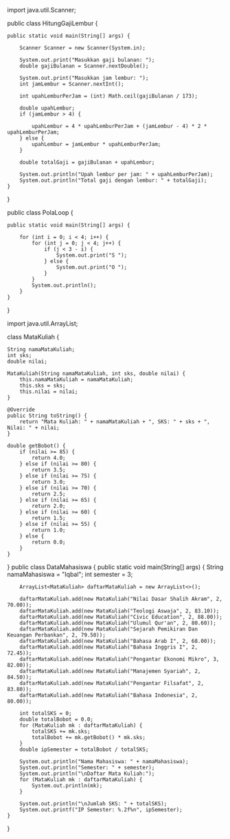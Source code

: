 import java.util.Scanner;

public class HitungGajiLembur {

    public static void main(String[] args) {
    
        Scanner Scanner = new Scanner(System.in);

        System.out.print("Masukkan gaji bulanan: ");
        double gajiBulanan = Scanner.nextDouble();

        System.out.print("Masukkan jam lembur: ");
        int jamLembur = Scanner.nextInt();

        int upahLemburPerJam = (int) Math.ceil(gajiBulanan / 173);

        double upahLembur;
        if (jamLembur > 4) {

            upahLembur = 4 * upahLemburPerJam + (jamLembur - 4) * 2 * upahLemburPerJam;
        } else {
            upahLembur = jamLembur * upahLemburPerJam;
        }

        double totalGaji = gajiBulanan + upahLembur;

        System.out.println("Upah lembur per jam: " + upahLemburPerJam);
        System.out.println("Total gaji dengan lembur: " + totalGaji);
    }
}


public class PolaLoop {

    public static void main(String[] args) {
    
        for (int i = 0; i < 4; i++) {
            for (int j = 0; j < 4; j++) {
                if (j < 3 - i) {
                    System.out.print("S ");
                } else {
                    System.out.print("O ");
                }
            }
            System.out.println(); 
        }
    }
}


import java.util.ArrayList;

class MataKuliah {

    String namaMataKuliah;
    int sks;
    double nilai;

    MataKuliah(String namaMataKuliah, int sks, double nilai) {
        this.namaMataKuliah = namaMataKuliah;
        this.sks = sks;
        this.nilai = nilai;
    }

    @Override
    public String toString() {
        return "Mata Kuliah: " + namaMataKuliah + ", SKS: " + sks + ", Nilai: " + nilai;
    }

    double getBobot() {
        if (nilai >= 85) {
            return 4.0;
        } else if (nilai >= 80) {
            return 3.5;
        } else if (nilai >= 75) {
            return 3.0;
        } else if (nilai >= 70) {
            return 2.5;
        } else if (nilai >= 65) {
            return 2.0;
        } else if (nilai >= 60) {
            return 1.5;
        } else if (nilai >= 55) {
            return 1.0;
        } else {
            return 0.0;
        }
    }
}
public class DataMahasiswa {
    public static void main(String[] args) {
        String namaMahasiswa = "Iqbal";
        int semester = 3;

        ArrayList<MataKuliah> daftarMataKuliah = new ArrayList<>();

        daftarMataKuliah.add(new MataKuliah("Nilai Dasar Shalih Akram", 2, 70.00));
        daftarMataKuliah.add(new MataKuliah("Teologi Aswaja", 2, 83.10));
        daftarMataKuliah.add(new MataKuliah("Civic Education", 2, 88.00));
        daftarMataKuliah.add(new MataKuliah("Ulumul Qur'an", 2, 80.60));
        daftarMataKuliah.add(new MataKuliah("Sejarah Pemikiran Dan Keuangan Perbankan", 2, 79.50));
        daftarMataKuliah.add(new MataKuliah("Bahasa Arab I", 2, 68.00));
        daftarMataKuliah.add(new MataKuliah("Bahasa Inggris I", 2, 72.45));
        daftarMataKuliah.add(new MataKuliah("Pengantar Ekonomi Mikro", 3, 82.00));
        daftarMataKuliah.add(new MataKuliah("Manajemen Syariah", 2, 84.50));
        daftarMataKuliah.add(new MataKuliah("Pengantar Filsafat", 2, 83.80));
        daftarMataKuliah.add(new MataKuliah("Bahasa Indonesia", 2, 80.00));

        int totalSKS = 0;
        double totalBobot = 0.0;
        for (MataKuliah mk : daftarMataKuliah) {
            totalSKS += mk.sks;
            totalBobot += mk.getBobot() * mk.sks;
        }
        double ipSemester = totalBobot / totalSKS;

        System.out.println("Nama Mahasiswa: " + namaMahasiswa);
        System.out.println("Semester: " + semester);
        System.out.println("\nDaftar Mata Kuliah:");
        for (MataKuliah mk : daftarMataKuliah) {
            System.out.println(mk);
        }

        System.out.println("\nJumlah SKS: " + totalSKS);
        System.out.printf("IP Semester: %.2f%n", ipSemester);
    }
}

